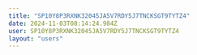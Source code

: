 ```yaml
---
title: "SP10Y8P3RXNK32045JA5V7RDY5J7TNCKSGT9TYTZ4"
date: 2024-11-03T08:14:24.984Z
user: SP10Y8P3RXNK32045JA5V7RDY5J7TNCKSGT9TYTZ4
layout: "users"
---
```

    